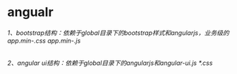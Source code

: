 # angualr
###### 1、bootstrap结构：依赖于global目录下的bootstrap样式和angularjs，业务级的app.min-*.css app.min-*.js
###### 2、angular ui结构：依赖于global目录下的angularjs和angular-ui.js *.css
